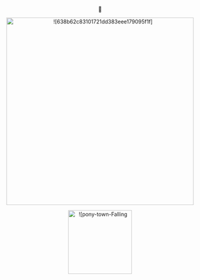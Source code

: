 
<p align="center">
  🌸
  <p align="center">
  <img width="500" src="https://github.com/PinkFlowerUniverse/PinkFlowerUniverse/assets/170179384/7ecb2f81-b56d-4735-b7c9-d13dd72e7db3" alt = ![638b62c83101721dd383eee179095f1f]>
</p>
 <p align="center">
  <img width="170" src=https://github.com/PinkFlowerUniverse/PinkFlowerUniverse/assets/170179384/b9b95551-dfa5-49cd-9ac6-5eaf763e7c90 alt = ![pony-town-Falling Petals-sit-hearts-blush-name-8x]>
